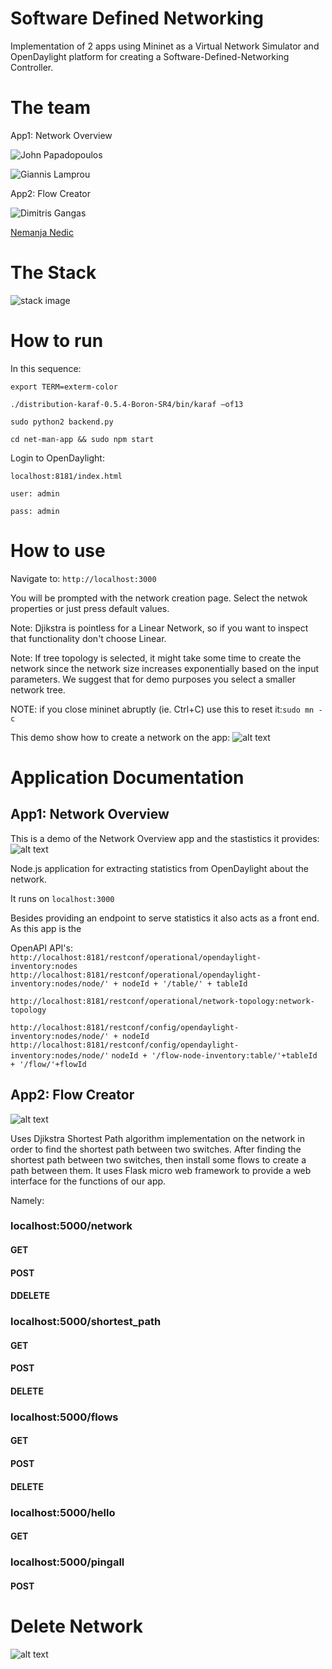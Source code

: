 # Software Defined Networking

Implementation of 2 apps using Mininet as a  Virtual Network Simulator and OpenDaylight platform for creating a Software-Defined-Networking Controller.

# The team
App1: Network Overview

![John Papadopoulos](https://github.com/jackalakos "John Papadopoulos")

![Giannis Lamprou](https://github.com/jackalakos "Giannis Lamprou")

App2: Flow Creator

![Dimitris Gangas](https://github.com/dimitrisgan "Dimitris Gangas")

[Nemanja Nedic](https://www.linkedin.com/in/nemanja-nedic/)


# The Stack

![stack image](https://github.com/YannisLamp/network-management/blob/master/SDN.png "The Stack")

# How to run

In this sequence:

```export TERM=exterm-color```

```./distribution-karaf-0.5.4-Boron-SR4/bin/karaf –of13```

```sudo python2 backend.py```

```cd net-man-app && sudo npm start```

Login to OpenDaylight:

```localhost:8181/index.html```

```user: admin```

```pass: admin```

# How to use

Navigate to: ```http://localhost:3000```

You will be prompted with the network creation page. Select the netwok properties or just press default values.

Note: Djikstra is pointless for a Linear Network, so if you want to inspect that functionality don't choose Linear.

Note: If tree topology is selected, it might take some time to create the network since the network size increases exponentially based on the input parameters. We suggest that for demo purposes you select a smaller network tree.

NOTE: if you close mininet abruptly (ie. Ctrl+C) use this to reset it:```sudo mn -c```

This demo show how to create a network on the app:
![alt text](https://github.com/YannisLamp/network-management/blob/master/create_network.gif "Create Network")



# Application Documentation
## App1: Network Overview
This is a demo of the Network Overview app and the stastistics it provides:
![alt text](https://github.com/YannisLamp/network-management/blob/master/network_overview.gif "Network Overview")


Node.js application for extracting statistics from OpenDaylight about the network.

It runs on  ```localhost:3000```

Besides providing an endpoint to serve statistics it also acts as a front end. As this app is the 


OpenAPI API's:
```http://localhost:8181/restconf/operational/opendaylight-inventory:nodes```
```http://localhost:8181/restconf/operational/opendaylight-inventory:nodes/node/' + nodeId + '/table/' + tableId```

```http://localhost:8181/restconf/operational/network-topology:network-topology```

```http://localhost:8181/restconf/config/opendaylight-inventory:nodes/node/' + nodeId```
```http://localhost:8181/restconf/config/opendaylight-inventory:nodes/node/'```
 ```nodeId + '/flow-node-inventory:table/'+tableId + '/flow/'+flowId```


## App2: Flow Creator
![alt text](https://github.com/YannisLamp/network-management/blob/master/create_flow.gif "Shortest Path Between nodes")

Uses Djikstra Shortest Path algorithm implementation on the network in order to find the shortest path between two switches.
After finding the shortest path between two switches, then install some flows to create a path between them.
It uses Flask micro web framework to provide a web interface for the functions of our app.


Namely:
### localhost:5000/network
 #### GET
 #### POST
 #### DDELETE

### localhost:5000/shortest_path
 #### GET
 #### POST
 #### DELETE

### localhost:5000/flows
 #### GET
 #### POST
 #### DELETE

### localhost:5000/hello
 #### GET
 
### localhost:5000/pingall
 #### POST
 
# Delete Network
![alt text](https://github.com/YannisLamp/network-management/blob/master/delete_network.gif "Network delete")
